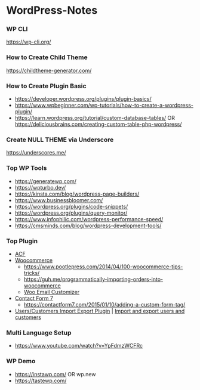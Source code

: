 # WordPress-Notes

### WP CLI
https://wp-cli.org/

### How to Create Child Theme
https://childtheme-generator.com/

### How to Create Plugin Basic
- https://developer.wordpress.org/plugins/plugin-basics/
- https://www.wpbeginner.com/wp-tutorials/how-to-create-a-wordpress-plugin/
- https://learn.wordpress.org/tutorial/custom-database-tables/ OR https://deliciousbrains.com/creating-custom-table-php-wordpress/

### Create NULL THEME via Underscore
https://underscores.me/

### Top WP Tools
- https://generatewp.com/
- https://wpturbo.dev/
- https://kinsta.com/blog/wordpress-page-builders/
- https://www.businessbloomer.com/
- https://wordpress.org/plugins/code-snippets/
- https://wordpress.org/plugins/query-monitor/
- https://www.infophilic.com/wordpress-performance-speed/
- https://cmsminds.com/blog/wordpress-development-tools/

### Top Plugin
- [ACF](https://www.advancedcustomfields.com/)
- [Woocommerce](https://wordpress.org/plugins/woocommerce/)
  - https://www.pootlepress.com/2014/04/100-woocommerce-tips-tricks/
  - https://guh.me/programmatically-importing-orders-into-woocommerce
  - [Woo Email Customizer](https://wordpress.org/plugins/decorator-woocommerce-email-customizer/)
- [Contact Form 7](https://wordpress.org/plugins/contact-form-7/)
  - https://contactform7.com/2015/01/10/adding-a-custom-form-tag/
- [Users/Customers Import Export Plugin](https://wordpress.org/plugins/users-customers-import-export-for-wp-woocommerce/) | [Import and export users and customers
](https://wordpress.org/plugins/import-users-from-csv-with-meta/)

### Multi Language Setup
- https://www.youtube.com/watch?v=YpFdmzWCFRc

### WP Demo
- https://instawp.com/ OR wp.new
- https://tastewp.com/
